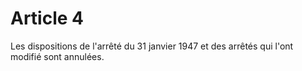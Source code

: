 # Article 4

Les dispositions de l'arrêté du 31 janvier 1947 et des arrêtés qui l'ont modifié sont annulées.
